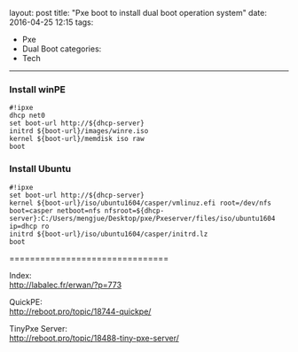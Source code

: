 layout: post
title: "Pxe boot to install dual boot operation system"
date: 2016-04-25 12:15
tags:
- Pxe
- Dual Boot
categories:
- Tech
---

### Install winPE

```
#!ipxe
dhcp net0
set boot-url http://${dhcp-server}
initrd ${boot-url}/images/winre.iso
kernel ${boot-url}/memdisk iso raw
boot
```

### Install Ubuntu

```
#!ipxe
set boot-url http://${dhcp-server}
kernel ${boot-url}/iso/ubuntu1604/casper/vmlinuz.efi root=/dev/nfs boot=casper netboot=nfs nfsroot=${dhcp-server}:C:/Users/mengjue/Desktop/pxe/Pxeserver/files/iso/ubuntu1604 ip=dhcp ro
initrd ${boot-url}/iso/ubuntu1604/casper/initrd.lz
boot
```

===============================

Index:           
<http://labalec.fr/erwan/?p=773>

QuickPE:             
<http://reboot.pro/topic/18744-quickpe/>

TinyPxe Server:         
<http://reboot.pro/topic/18488-tiny-pxe-server/>
